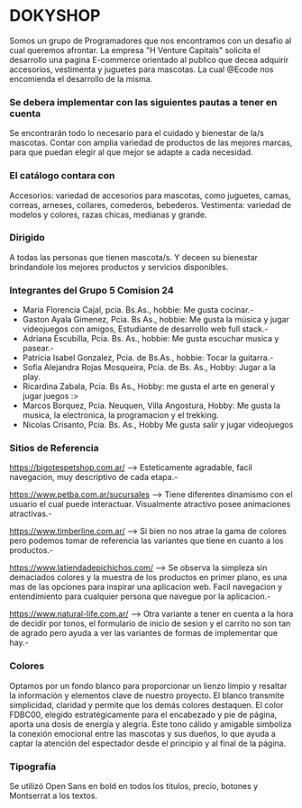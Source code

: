 # DOKYSHOP

Somos un grupo de Programadores que nos encontramos con un desafio al cual queremos afrontar. La empresa "H Venture Capitals" solicita el desarrollo una pagina E-commerce orientado al publico que decea adquirir accesorios, vestimenta y juguetes para mascotas. La cual @Ecode nos encomienda el desarrollo de la misma.

### Se debera implementar con las siguientes pautas a tener en cuenta

Se encontrarán todo lo necesario para el cuidado y bienestar de la/s mascotas. Contar con amplia variedad de productos de las mejores marcas, para que puedan elegir al que mejor se adapte a cada necesidad.

### El catálogo contara con

Accesorios: variedad de accesorios para mascotas, como juguetes, camas, correas, arneses, collares, comederos, bebederos.
Vestimenta: variedad de modelos y colores, razas chicas, medianas y grande.

### Dirigido 

A todas las personas que tienen mascota/s. Y deceen su bienestar brindandole los mejores productos y servicios disponibles.

### Integrantes del Grupo 5 Comision 24

- Maria Florencia Cajal, pcia. Bs.As., hobbie: Me gusta cocinar.-
- Gaston Ayala Gimenez, Pcia. Bs As., hobbie: Me gusta la música y jugar videojuegos con amigos, Estudiante de desarrollo web full stack.-
- Adriana Escubilla, Pcia. Bs. As., hobbie: Me gusta escuchar musica y pasear.-
- Patricia Isabel Gonzalez, Pcia. de Bs.As., hobbie: Tocar la guitarra.-
- Sofia Alejandra Rojas Mosqueira, Pcia. de Bs. As.,  Hobby: Jugar a la play.
- Ricardina Zabala, Pcia. Bs As., Hobby: me gusta el arte en general y jugar juegos :>
- Marcos Borquez, Pcia. Neuquen, Villa Angostura, Hobby: Me gusta la musica, la electronica, la programacion y el trekking.
- Nicolas Crisanto, Pcia. Bs. As., Hobby Me gusta salir y jugar videojuegos

### Sitios de Referencia

https://bigotespetshop.com.ar/   -->     Esteticamente agradable, facil navegacion, muy descriptivo de cada etapa.-

https://www.petba.com.ar/sucursales    -->  Tiene diferentes dinamismo con el usuario el cual puede interactuar. Visualmente atractivo posee animaciones atractivas.-

https://www.timberline.com.ar/       --> Si bien no nos atrae la gama de colores pero podemos tomar de referencia las variantes que tiene en cuanto a los productos.-

https://www.latiendadepichichos.com/  -->  Se observa la simpleza sin demaciados colores y la muestra de los productos en primer plano, es una mas de las opciones para inspirar una aplicacion web. Facil navegacion y entendimiento para cualquier persona que navegue por la aplicacion.-

https://www.natural-life.com.ar/   -->  Otra variante a tener en cuenta a la hora de decidir por tonos, el formulario de inicio de sesion y el carrito no son tan de agrado pero ayuda a ver las variantes de formas de implementar que hay.-

### Colores

Optamos por un fondo blanco para proporcionar un lienzo limpio y resaltar la información y elementos clave de nuestro proyecto. El blanco transmite simplicidad, claridad y permite que los demás colores destaquen.
El color FDBC00, elegido estratégicamente para el encabezado y pie de página, aporta una dosis de energía y alegría. Este tono cálido y amigable simboliza la conexión emocional entre las mascotas y sus dueños, lo que ayuda a captar la atención del espectador desde el principio y al final de la página.

### Tipografía

Se utilizó Open Sans  en bold en todos los titulos, precio, botones y Montserrat a los textos.
